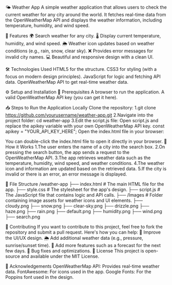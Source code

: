 🌤️ Weather App
A simple weather application that allows users to check the current weather for any city around the world. It fetches real-time data from the OpenWeatherMap API and displays the weather information, including temperature, humidity, and wind speed.

🚀 Features
🌍 Search weather for any city.
🌡️ Display current temperature, humidity, and wind speed.
🌦️ Weather icon updates based on weather conditions (e.g., rain, snow, clear sky).
❌ Provides error messages for invalid city names.
💻 Beautiful and responsive design with a clean UI.

🛠️ Technologies Used
HTML5 for the structure.
CSS3 for styling (with a focus on modern design principles).
JavaScript for logic and fetching API data.
OpenWeatherMap API to get real-time weather data.

⚙️ Setup and Installation
📌 Prerequisites
A browser to run the application.
A valid OpenWeatherMap API key (you can get it here).

📥 Steps to Run the Application Locally
Clone the repository:
1.git clone https://github.com/yourusername/weather-app.git
2.Navigate into the project folder:
cd weather-app
3.Edit the script.js file:
Open script.js and replace the apikey variable with your own OpenWeatherMap API key.
const apikey = "YOUR_API_KEY_HERE";
Open the index.html file in your browser:

You can double-click the index.html file to open it directly in your browser.
🧠 How it Works
1.The user enters the name of a city into the search box.
2.On pressing the search button, the app sends a request to the OpenWeatherMap API.
3.The app retrieves weather data such as the temperature, humidity, wind speed, and weather conditions.
4.The weather icon and information are updated based on the retrieved data.
5.If the city is invalid or there is an error, an error message is displayed.

📁 File Structure
/weather-app
├── index.html # The main HTML file for the app.
├── style.css # The stylesheet for the app's design.
├── script.js # The JavaScript file that contains logic and API calls.
├── /Images # Folder containing image assets for weather icons and UI elements.
├── cloudy.png
├── snow.png
├── clear-sky.png
├── drizzle.png
├── haze.png
├── rain.png
├── default.png
├── humidity.png
├── wind.png
├── search.png

🤝 Contributing
If you want to contribute to this project, feel free to fork the repository and submit a pull request.
Here's how you can help:
🎨 Improve the UI/UX design.
🌦️ Add additional weather data (e.g., pressure, sunrise/sunset time).
🌟 Add more features such as a forecast for the next few days.
🐞 Bug fixes and optimizations.
📜 License
This project is open-source and available under the MIT License.

🙏 Acknowledgements
OpenWeatherMap API: Provides real-time weather data.
FontAwesome: For icons used in the app.
Google Fonts: For the Poppins font used in the design.
